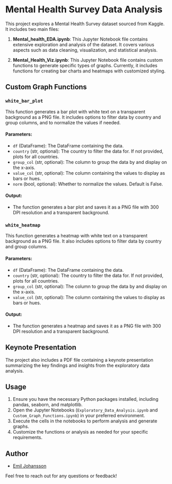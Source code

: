 # Mental Health Survey Data Analysis

This project explores a Mental Health Survey dataset sourced from Kaggle. It includes two main files:

1. **Mental_health_EDA.ipynb**: This Jupyter Notebook file contains extensive exploration and analysis of the dataset. It covers various aspects such as data cleaning, visualization, and statistical analysis.

2. **Mental_Health_Viz.ipynb**: This Jupyter Notebook file contains custom functions to generate specific types of graphs. Currently, it includes functions for creating bar charts and heatmaps with customized styling.

## Custom Graph Functions

### `white_bar_plot`

This function generates a bar plot with white text on a transparent background as a PNG file. It includes options to filter data by country and group columns, and to normalize the values if needed.

#### Parameters:

- `df` (DataFrame): The DataFrame containing the data.
- `country` (str, optional): The country to filter the data for. If not provided, plots for all countries.
- `group_col` (str, optional): The column to group the data by and display on the x-axis.
- `value_col` (str, optional): The column containing the values to display as bars or hues.
- `norm` (bool, optional): Whether to normalize the values. Default is False.

#### Output:

- The function generates a bar plot and saves it as a PNG file with 300 DPI resolution and a transparent background.

### `white_heatmap`

This function generates a heatmap with white text on a transparent background as a PNG file. It also includes options to filter data by country and group columns.

#### Parameters:

- `df` (DataFrame): The DataFrame containing the data.
- `country` (str, optional): The country to filter the data for. If not provided, plots for all countries.
- `group_col` (str, optional): The column to group the data by and display on the x-axis.
- `value_col` (str, optional): The column containing the values to display as bars or hues.

#### Output:

- The function generates a heatmap and saves it as a PNG file with 300 DPI resolution and a transparent background.

## Keynote Presentation

The project also includes a PDF file containing a keynote presentation summarizing the key findings and insights from the exploratory data analysis.

## Usage

1. Ensure you have the necessary Python packages installed, including pandas, seaborn, and matplotlib.
2. Open the Jupyter Notebooks (`Exploratory_Data_Analysis.ipynb` and `Custom_Graph_Functions.ipynb`) in your preferred environment.
3. Execute the cells in the notebooks to perform analysis and generate graphs.
4. Customize the functions or analysis as needed for your specific requirements.

## Author

- [Emil Johansson](https://github.com/getfader)

Feel free to reach out for any questions or feedback!
